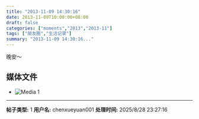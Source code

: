 ```yaml
---
title: "2013-11-09 14:30:16"
date: 2013-11-09T10:00:00+08:00
draft: false
categories: ["moments","2013","2013-11"]
tags: ["朋友圈","生活记录"]
summary: "2013-11-09 14:30:16..."
---
```


晚安〜

## 媒体文件

- ![Media 1](/Moments/photos/2013-11-09/201311091430160.jpg)

---

**帖子类型:** 1
**用户名:** chenxueyuan001
**处理时间:** 2025/8/28 23:27:16